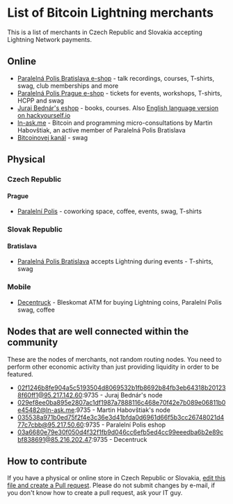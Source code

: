 # List of Bitcoin Lightning merchants

This is a list of merchants in Czech Republic and Slovakia accepting Lightning Network payments.

## Online

 - [Paralelná Polis Bratislava e-shop](https://paralelnapolis.sk/crowdfunding/) - talk recordings, courses, T-shirts, swag, club memberships and more
 - [Paralelná Polis Prague e-shop](https://www.paralelnipolis.cz/shop/) - tickets for events, workshops, T-shirts, HCPP and swag
 - [Juraj Bednár's eshop](https://juraj.bednar.io/shop/) - books, courses. Also [English language version on hackyourself.io](https://hackyourself.io/shop/)
 - [ln-ask.me](https://ln-ask.me) - Bitcoin and programming micro-consultations by Martin Habovštiak, an active member of Paralelná Polis Bratislava
 - [Bitcoinovej kanál](https://bitcoinovejkanal.cz/eshop/) - swag

## Physical

### Czech Republic

#### Prague

 - [Paralelní Polis](https://paralelnipolis.cz/) - coworking space, coffee, events, swag, T-shirts

### Slovak Republic

#### Bratislava

 - [Paralelná Polis Bratislava](https://paralelnapolis.sk) accepts Lightning during events - T-shirts, swag

### Mobile

 - [Decentruck](https://www.paralelnipolis.cz/koncepty/decentruck/) - Bleskomat ATM for buying Lightning coins, Paralelní Polis swag, coffee
 
## Nodes that are well connected within the community

These are the nodes of merchants, not random routing nodes. You need to perform other economic activity than just providing liquidity in order to be featured.

 - 02f1246b8fe904a5c5193504d8069532b1fb8692b84fb3eb64318b201238f60ff1@95.217.142.60:9735 - Juraj Bednár's node
 - 029ef8ee0ba895e2807ac1df1987a7888116c468e70f42e7b089e06811b0e45482@ln-ask.me:9735 - Martin Habovštiak's node
 - 035538a971b0ed75f2f4e3c36e3d41bfda0d6961d66f5b3cc26748021d477c7cbb@95.217.50.60:9735 - Paralelní Polis eshop 
 - 03a6680e79e30f050d4f32f1fb9d046cc6efb5ed4cc99eeedba6b2e89cbf838691@85.216.202.47:9735 - Decentruck 
 
## How to contribute

If you have a physical or online store in Czech Republic or Slovakia, [edit this file and create a Pull request](https://github.com/ParalelnaPolis/ParalelnaPolis.github.io/blob/master/lightning-czsk.md). Please do not submit changes by e-mail, if you don't know how to create a pull request, ask your IT guy.
